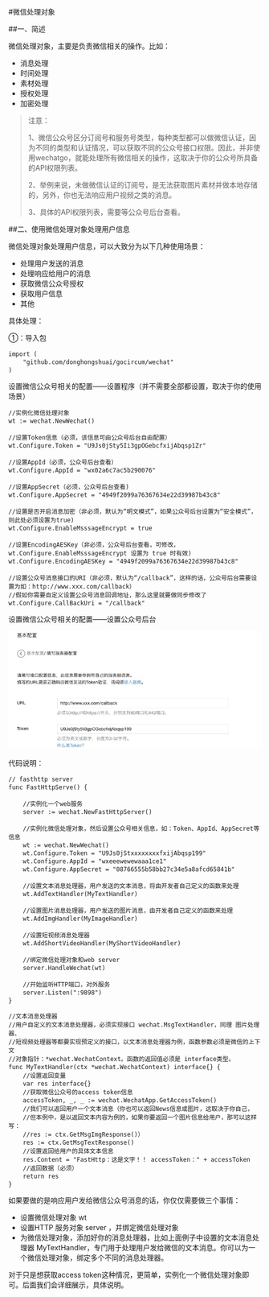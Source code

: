 #微信处理对象

##一、简述

微信处理对象，主要是负责微信相关的操作。比如：

* 消息处理
* 时间处理
* 素材处理
* 授权处理
* 加密处理

> 注意：
> 
> 1、微信公众号区分订阅号和服务号类型，每种类型都可以做微信认证，因为不同的类型和认证情况，可以获取不同的公众号接口权限。因此，并非使用wechatgo，就能处理所有微信相关的操作，这取决于你的公众号所具备的API权限列表。
> 
> 2、举例来说，未做微信认证的订阅号，是无法获取图片素材并做本地存储的，另外，你也无法响应用户视频之类的消息。
> 
> 3、具体的API权限列表，需要等公众号后台查看。



##二、使用微信处理对象处理用户信息

微信处理对象处理用户信息，可以大致分为以下几种使用场景：

* 处理用户发送的消息
* 处理响应给用户的消息
* 获取微信公众号授权
* 获取用户信息
* 其他

具体处理：

①：导入包

```
import (
	"github.com/donghongshuai/gocircum/wechat"
)
```

设置微信公众号相关的配置——设置程序（并不需要全部都设置，取决于你的使用场景）

```
//实例化微信处理对象
wt := wechat.NewWechat()

//设置Token信息（必须，该信息可由公众号后台自由配置）
wt.Configure.Token = "U9Js0jSty5Ii3gpOGebcfxijAbqsp1Zr"

//设置AppId（必须，公众号后台查看）
wt.Configure.AppId = "wx02a6c7ac5b290076"

//设置AppSecret（必须，公众号后台查看)
wt.Configure.AppSecret = "4949f2099a76367634e22d39987b43c8"

//设置是否开启消息加密（非必须，默认为“明文模式”，如果公众号后台设置为“安全模式”，则此处必须设置为true)
wt.Configure.EnableMsssageEncrypt = true

//设置EncodingAESKey（非必须，公众号后台查看，可修改，wt.Configure.EnableMsssageEncrypt 设置为 true 时有效)
wt.Configure.EncodingAESKey = "4949f2099a76367634e22d39987b43c8"

//设置公众号消息接口的URI（非必须，默认为“/callback”，这样的话，公众号后台需要设置为如：http://www.xxx.com/callback）
//假如你需要自定义设置公众号消息回调地址，那么这里就要做同步修改了
wt.Configure.CallBackUri = "/callback"
```
设置微信公众号相关的配置——设置公众号后台 

![](429E60E0-4CF6-413A-9CA9-D6386EC6A60A.png)

代码说明：

```
// fasthttp server
func FastHttpServe() {

	//实例化一个web服务
	server := wechat.NewFastHttpServer()
	
	//实例化微信处理对象，然后设置公众号相关信息，如：Token、AppId、AppSecret等信息
	wt := wechat.NewWechat()
	wt.Configure.Token = "U9Js0jStxxxxxxxxfxijAbqsp199"
	wt.Configure.AppId = "wxeeewewewaaa1ce1"
	wt.Configure.AppSecret = "08766555b58bb27c34e5a8afcd65841b"
	
	//设置文本消息处理器，用户发送的文本消息，将由开发者自己定义的函数来处理
	wt.AddTextHandler(MyTextHandler)
	
	//设置图片消息处理器，用户发送的图片消息，由开发者自己定义的函数来处理
	wt.AddImgHandler(MyImageHandler)
	
	//设置短视频消息处理器
	wt.AddShortVideoHandler(MyShortVideoHandler)

	//绑定微信处理对象和web server
	server.HandleWechat(wt)
	
	//开始监听HTTP端口，对外服务
	server.Listen(":9898")
}
```

```
//文本消息处理器
//用户自定义的文本消息处理器，必须实现接口 wechat.MsgTextHandler，同理 图片处理器、
//短视频处理器等都要实现预定义的接口，以文本消息处理器为例，函数参数必须是微信的上下文
//对象指针：*wechat.WechatContext。函数的返回值必须是 interface类型。
func MyTextHandler(ctx *wechat.WechatContext) interface{} {
	//设置返回变量
	var res interface{}
	//获取微信公众号的access token信息
	accessToken, _, _ := wechat.WechatApp.GetAccessToken()
	//我们可以返回用户一个文本消息（你也可以返回News信息或图片，这取决于你自己，
	//但本例中，是以返回文本内容为例的，如果你要返回一个图片信息给用户，那可以这样写：
	//res := ctx.GetMsgImgResponse()）
	res := ctx.GetMsgTextResponse()
	//设置返回给用户的具体文本信息
	res.Content = "FastHttp：这是文字！！ accessToken：" + accessToken
	//返回数据（必须）
	return res
}
```


如果要做的是响应用户发给微信公众号消息的话，你仅仅需要做三个事情：

* 设置微信处理对象 wt
* 设置HTTP 服务对象 server ，并绑定微信处理对象
* 为微信处理对象，添加好你的消息处理器，比如上面例子中设置的文本消息处理器 MyTextHandler，专门用于处理用户发给微信的文本消息。你可以为一个微信处理对象，绑定多个不同的消息处理器。

对于只是想获取access token这种情况，更简单，实例化一个微信处理对象即可。后面我们会详细展示，具体说明。


